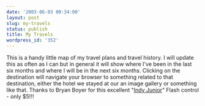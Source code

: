 ```yaml
---
date: '2003-06-03 00:34:00'
layout: post
slug: my-travels
status: publish
title: My Travels
wordpress_id: '352'
---
```


This is a handy little map of my travel plans and travel history. I will update this as often as I can but in general it will show where I've been in the last six months and where I will be in the next six months. Clicking on the destination will navigate your browser to something related to that destination, either the hotel we stayed at our an image gallery or something like that. Thanks to Bryan Boyer for this excellent "[Indy Junior](http://www.bryanboyer.com/indyjunior/)" Flash control - only $5!!!




















